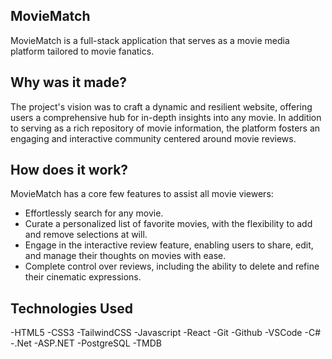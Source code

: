 ## MovieMatch
MovieMatch is a full-stack application that serves as a movie media platform tailored to movie fanatics.  

## Why was it made?
The project's vision was to craft a dynamic and resilient website, offering users a comprehensive hub for in-depth insights into any movie. In addition to serving as a rich repository of movie information, the platform fosters an engaging and interactive community centered around movie reviews.

## How does it work?
MovieMatch has a core few features to assist all movie viewers:

- Effortlessly search for any movie.
- Curate a personalized list of favorite movies, with the flexibility to add and remove selections at will.
- Engage in the interactive review feature, enabling users to share, edit, and manage their thoughts on movies with ease.
- Complete control over reviews, including the ability to delete and refine their cinematic expressions.


## Technologies Used
-HTML5 -CSS3 -TailwindCSS -Javascript -React -Git -Github -VSCode -C# -.Net -ASP.NET -PostgreSQL -TMDB

